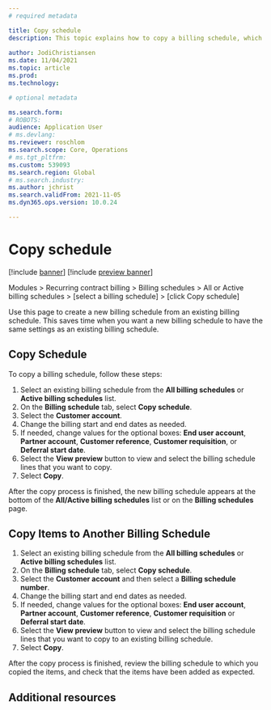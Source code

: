 ```yaml
---
# required metadata

title: Copy schedule
description: This topic explains how to copy a billing schedule, which saves time when you want a new billing schedule to have the same settings as an existing billing schedule.
  
author: JodiChristiansen
ms.date: 11/04/2021
ms.topic: article
ms.prod: 
ms.technology: 

# optional metadata

ms.search.form:  
# ROBOTS: 
audience: Application User
# ms.devlang: 
ms.reviewer: roschlom
ms.search.scope: Core, Operations
# ms.tgt_pltfrm: 
ms.custom: 539093
ms.search.region: Global
# ms.search.industry: 
ms.author: jchrist
ms.search.validFrom: 2021-11-05
ms.dyn365.ops.version: 10.0.24

---
```


# Copy schedule

[!include [banner](../includes/banner.md)]
[!include [preview banner](../includes/preview-banner.md)]

Modules > Recurring contract billing > Billing schedules > All or Active billing schedules > [select a billing schedule] > [click Copy schedule]

Use this page to create a new billing schedule from an existing billing schedule. This saves time when you want a new billing schedule to have the same settings as an existing billing schedule. 

## Copy Schedule

To copy a billing schedule, follow these steps: 
1. Select an existing billing schedule from the **All billing schedules** or **Active billing schedules** list.
2. On the **Billing schedule** tab, select **Copy schedule**. 
3. Select the **Customer account**. 
4. Change the billing start and end dates as needed. 
5. If needed, change values for the optional boxes: **End user account**, **Partner account**, **Customer reference**, **Customer requisition**, or **Deferral start date**. 
6. Select the **View preview** button to view and select the billing schedule lines that you want to copy. 
7. Select **Copy**.

After the copy process is finished, the new billing schedule appears at the bottom of the **All/Active billing schedules** list or on the **Billing schedules** page. 


## Copy Items to Another Billing Schedule

1. Select an existing billing schedule from the **All billing schedules** or **Active billing schedules** list.
2. On the **Billing schedule** tab, select **Copy schedule**. 
3. Select the **Customer account** and then select a **Billing schedule number**. 
4. Change the billing start and end dates as needed. 
5. If needed, change values for the optional boxes: **End user account**, **Partner account**, **Customer reference**, **Customer requisition** or **Deferral start date**. 
6. Select the **View preview** button to view and select the billing schedule lines that you want to copy to an existing billing schedule. 
7. Select **Copy**.

After the copy process is finished, review the billing schedule to which you copied the items, and check that the items have been added as expected. 


## Additional resources
